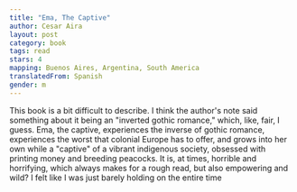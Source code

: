 ```yaml
---
title: "Ema, The Captive"
author: Cesar Aira
layout: post
category: book
tags: read
stars: 4
mapping: Buenos Aires, Argentina, South America
translatedFrom: Spanish
gender: m
---
```


This book is a bit difficult to describe. I think the author's note said something about it being an "inverted gothic romance," which, like, fair, I guess. Ema, the captive, experiences the inverse of gothic romance, experiences the worst that colonial Europe has to offer, and grows into her own while a "captive" of a vibrant indigenous society, obsessed with printing money and breeding peacocks. It is, at times, horrible and horrifying, which always makes for a rough read, but also empowering and wild? I felt like I was just barely holding on the entire time
